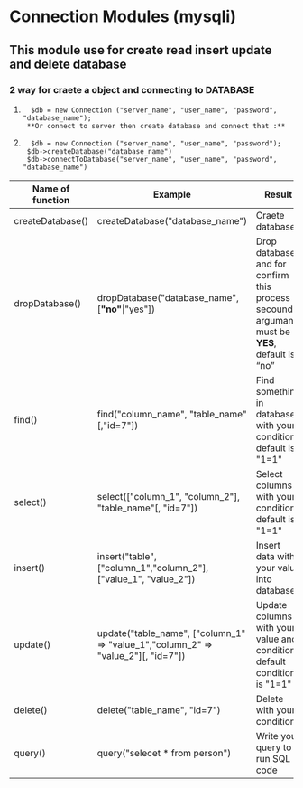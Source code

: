 # Connection Modules (mysqli)

## This module use for create read insert update and delete **database**

### 2 way for craete a object and connecting to **DATABASE**

1.       $db = new Connection ("server_name", "user_name", "password", "database_name");
        **Or connect to server then create database and connect that :**

2.       $db = new Connection ("server_name", "user_name", "password");
        $db->createDatabase("database_name")
        $db->connectToDatabase("server_name", "user_name", "password", "database_name")

| Name of function | Example                                                                           | Result                                                                                       |
| ---------------- | --------------------------------------------------------------------------------- | -------------------------------------------------------------------------------------------- |
| createDatabase() | createDatabase("database_name")                                                   | Craete database                                                                              |
| dropDatabase()   | dropDatabase("database_name", [**"no"**\|"yes"])                                  | Drop database and for confirm this process secound argumant must be **YES**, default is “no” |
| find()           | find("column_name", "table_name"[,"id=7"])                                        | Find something in database with your condition, default is "1=1"                             |
| select()         | select(["column_1", "column_2"], "table_name"[, "id=7"])                          | Select columns with your condition, default is "1=1"                                         |
| insert()         | insert("table", ["column_1","column_2"], ["value_1", "value_2"])                  | Insert data with your value into database                                                    |
| update()         | update("table_name", ["column_1" => "value_1","column_2" => "value_2"][, "id=7"]) | Update columns with your value and condition, default condition is "1=1"                     |
| delete()         | delete("table_name", "id=7")                                                      | Delete with your condition                                                                   |
| query()          | query("selecet \* from person")                                                   | Write your query to run SQL code                                                             |
